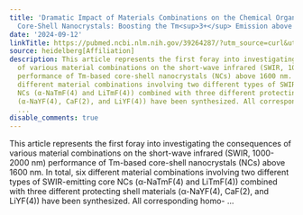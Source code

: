 ```yaml
---
title: 'Dramatic Impact of Materials Combinations on the Chemical Organization of
  Core-Shell Nanocrystals: Boosting the Tm<sup>3+</sup> Emission above 1600 nm'
date: '2024-09-12'
linkTitle: https://pubmed.ncbi.nlm.nih.gov/39264287/?utm_source=curl&utm_medium=rss&utm_campaign=pubmed-2&utm_content=1FakS-2QOkCT8HsMOQP1bCRQ4YzyumYOmxmF0moLsQ3dFB1E9V&fc=20220326224207&ff=20240912200457&v=2.18.0.post9+e462414
source: heidelberg[Affiliation]
description: This article represents the first foray into investigating the consequences
  of various material combinations on the short-wave infrared (SWIR, 1000-2000 nm)
  performance of Tm-based core-shell nanocrystals (NCs) above 1600 nm. In total, six
  different material combinations involving two different types of SWIR-emitting core
  NCs (α-NaTmF(4) and LiTmF(4)) combined with three different protecting shell materials
  (α-NaYF(4), CaF(2), and LiYF(4)) have been synthesized. All corresponding homo-
  ...
disable_comments: true
---
```

This article represents the first foray into investigating the consequences of various material combinations on the short-wave infrared (SWIR, 1000-2000 nm) performance of Tm-based core-shell nanocrystals (NCs) above 1600 nm. In total, six different material combinations involving two different types of SWIR-emitting core NCs (α-NaTmF(4) and LiTmF(4)) combined with three different protecting shell materials (α-NaYF(4), CaF(2), and LiYF(4)) have been synthesized. All corresponding homo- ...